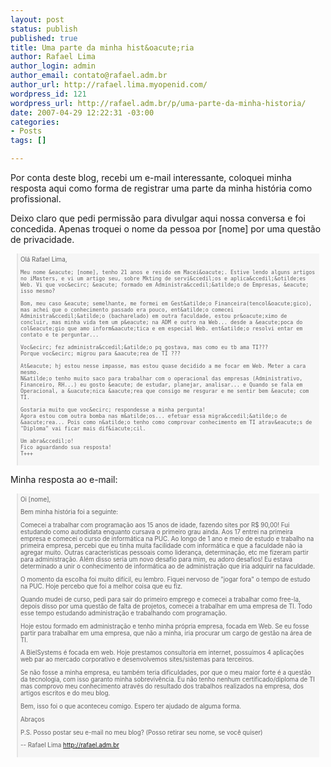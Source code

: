 ```yaml
--- 
layout: post
status: publish
published: true
title: Uma parte da minha hist&oacute;ria
author: Rafael Lima
author_login: admin
author_email: contato@rafael.adm.br
author_url: http://rafael.lima.myopenid.com/
wordpress_id: 121
wordpress_url: http://rafael.adm.br/p/uma-parte-da-minha-historia/
date: 2007-04-29 12:22:31 -03:00
categories: 
- Posts
tags: []

---
```

Por conta deste blog, recebi um e-mail interessante, coloquei minha resposta aqui como forma de registrar uma parte da minha hist&oacute;ria como profissional.

Deixo claro que pedi permiss&atilde;o para divulgar aqui nossa conversa e foi concedida. Apenas troquei o nome da pessoa por [nome] por uma quest&atilde;o de privacidade.

<blockquote style="background: #f6f6f6; padding: 4px; margin: 10px; font-size: 0.7em">
    Ol&aacute; Rafael Lima,
     
    Meu nome &eacute; [nome], tenho 21 anos e resido em Macei&oacute;. Estive lendo alguns artigos no iMasters, e vi um artigo seu, sobre Mkting de servi&ccedil;os e aplica&ccedil;&otilde;es Web. Vi que voc&ecirc; &eacute; formado em Administra&ccedil;&atilde;o de Empresas, &eacute; isso mesmo?
     
    Bom, meu caso &eacute; semelhante, me formei em Gest&atilde;o Financeira(tencol&oacute;gico), mas achei que o conhecimento passado era pouco, ent&atilde;o comecei Administra&ccedil;&atilde;o (bacharelado) em outra faculdade, estou pr&oacute;ximo de concluir, mas minha vida tem um p&eacute; na ADM e outro na Web... desde a &eacute;poca do col&eacute;gio que amo inform&aacute;tica e em especial Web. ent&atilde;o resolvi entar em contato e te perguntar...
     
    Voc&ecirc; fez administra&ccedil;&atilde;o pq gostava, mas como eu tb ama TI???
    Porque voc&ecirc; migrou para &aacute;rea de TI ???
     
    At&eacute; hj estou nesse impasse, mas estou quase decidido a me focar em Web. Meter a cara mesmo.
    N&atilde;o tenho muito saco para trabalhar com o operacional das empresas (Administrativo, Financeiro, RH...) eu gosto &eacute; de estudar, planejar, analisar... e Quando se fala em Operacional, a &uacute;nica &aacute;rea que consigo me resgurar e me sentir bem &eacute; com TI.
     
    Gostaria muito que voc&ecirc; respondesse a minha pergunta!
    Agora estou com outra bomba nas m&atilde;os... efetuar essa migra&ccedil;&atilde;o de &aacute;rea... Pois como n&atilde;o tenho como comprovar conhecimento em TI atrav&eacute;s de "Diploma" vai ficar mais dif&iacute;cil.
     
    Um abra&ccedil;o!
    Fico aguardando sua resposta!
    T+++
</blockquote>

Minha resposta ao e-mail:

<blockquote style="background: #f6f6f6; padding: 4px; margin: 10px; font-size: 0.7em">
Oi [nome],

Bem minha hist&oacute;ria foi a seguinte:

Comecei a trabalhar com programa&ccedil;&atilde;o aos 15 anos de idade, fazendo sites por R$ 90,00! Fui estudando como autodidata enquanto cursava o primeiro grau ainda. Aos 17 entrei na primeira empresa e comecei o curso de inform&aacute;tica na PUC. Ao longo de 1 ano e meio de estudo e trabalho na primeira empresa, percebi que eu tinha muita facilidade com inform&aacute;tica e que a faculdade n&atilde;o ia agregar muito. Outras caracter&iacute;sticas pessoais como lideran&ccedil;a, determina&ccedil;&atilde;o, etc me fizeram partir para administra&ccedil;&atilde;o. Al&eacute;m disso seria um novo desafio para mim, eu adoro desafios! Eu estava determinado a unir o conhecimento de inform&aacute;tica ao de administra&ccedil;&atilde;o que iria adquirir na faculdade.

O momento da escolha foi muito dif&iacute;cil, eu lembro. Fiquei nervoso de "jogar fora" o tempo de estudo na PUC. Hoje percebo que foi a melhor coisa que eu fiz.

Quando mudei de curso, pedi para sair do primeiro emprego e comecei a trabalhar como free-la, depois disso por uma quest&atilde;o de falta de projetos, comecei a trabalhar em uma empresa de TI. Todo esse tempo estudando administra&ccedil;&atilde;o e trabalhando com programa&ccedil;&atilde;o.

Hoje estou formado em administra&ccedil;&atilde;o e tenho minha pr&oacute;pria empresa, focada em Web. Se eu fosse partir para trabalhar em uma empresa, que n&atilde;o a minha, iria procurar um cargo de gest&atilde;o na &aacute;rea de TI.

A BielSystems &eacute; focada em web. Hoje prestamos consultoria em internet, possu&iacute;mos 4 aplica&ccedil;&otilde;es web par ao mercado corporativo e desenvolvemos sites/sistemas para terceiros.

Se n&atilde;o fosse a minha empresa, eu tamb&eacute;m teria dificuldades, por que o meu maior forte &eacute; a quest&atilde;o da tecnologia, com isso garanto minha sobreviv&ecirc;ncia. Eu n&atilde;o tenho nenhum certificado/diploma de TI mas comprovo meu conhecimento atrav&eacute;s do resultado dos trabalhos realizados na empresa, dos artigos escritos e do meu blog.

Bem, isso foi o que aconteceu comigo. Espero ter ajudado de alguma forma.

Abra&ccedil;os

P.S. Posso postar seu e-mail no meu blog? (Posso retirar seu nome, se voc&ecirc; quiser)

-- 
Rafael Lima
http://rafael.adm.br
</blockquote>
